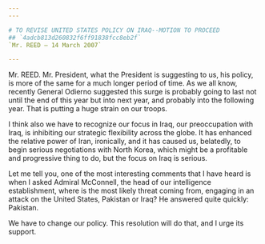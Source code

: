 ```yaml
---
---

# TO REVISE UNITED STATES POLICY ON IRAQ--MOTION TO PROCEED
## `4adcb813d260832f6ff91838fcc8eb2f`
`Mr. REED — 14 March 2007`

---
```



Mr. REED. Mr. President, what the President is suggesting to us, his 
policy, is more of the same for a much longer period of time. As we all 
know, recently General Odierno suggested this surge is probably going 
to last not until the end of this year but into next year, and probably 
into the following year. That is putting a huge strain on our troops.

I think also we have to recognize our focus in Iraq, our 
preoccupation with Iraq, is inhibiting our strategic flexibility across 
the globe. It has enhanced the relative power of Iran, ironically, and 
it has caused us, belatedly, to begin serious negotiations with North 
Korea, which might be a profitable and progressive thing to do, but the 
focus on Iraq is serious.

Let me tell you, one of the most interesting comments that I have 
heard is when I asked Admiral McConnell, the head of our intelligence 
establishment, where is the most likely threat coming from, engaging in 
an attack on the United States, Pakistan or Iraq? He answered quite 
quickly: Pakistan.

We have to change our policy. This resolution will do that, and I 
urge its support.